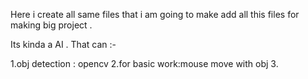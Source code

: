 Here i create all same files that i am going to make add all this files for making big project .

Its kinda a AI . That can :-

1.obj detection : opencv
2.for basic work:mouse move with obj
3.
